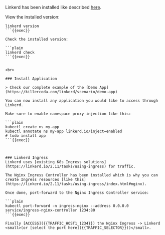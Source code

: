 
Linkerd has been installed like described [here](https://linkerd.io/getting-started).

View the installed version:

```plain
linkerd version
```{{exec}}

Check the installed version:

```plain
linkerd check
```{{exec}}


<br>

### Install Application

> Check our complete example of the [Demo App](https://killercoda.com/linkerd/scenario/demo-app)

You can now install any application you would like to access through Linkerd.

Make sure to enable namespace proxy injection like this:

```plain
kubectl create ns my-app
kubectl annotate ns my-app linkerd.io/inject=enabled
# todo install app
```{{exec}}



### Linkerd Ingress
Linkerd uses [existing K8s Ingress solutions](https://linkerd.io/2.11/tasks/using-ingress) for traffic.

The Nginx Ingress Controller has been installed which is why you can create Ingress resources [like this](https://linkerd.io/2.11/tasks/using-ingress/index.html#nginx).

Once done, port-forward to the Nginx Ingress Controller service:

```plain
kubectl port-forward -n ingress-nginx --address 0.0.0.0 service/ingress-nginx-controller 1234:80
```{{exec}}

Finally [ACCESS]({{TRAFFIC_HOST1_1234}}) the Nginx Ingress -> Linkerd <small>(or [select the port here]({{TRAFFIC_SELECTOR}}))</small>.

